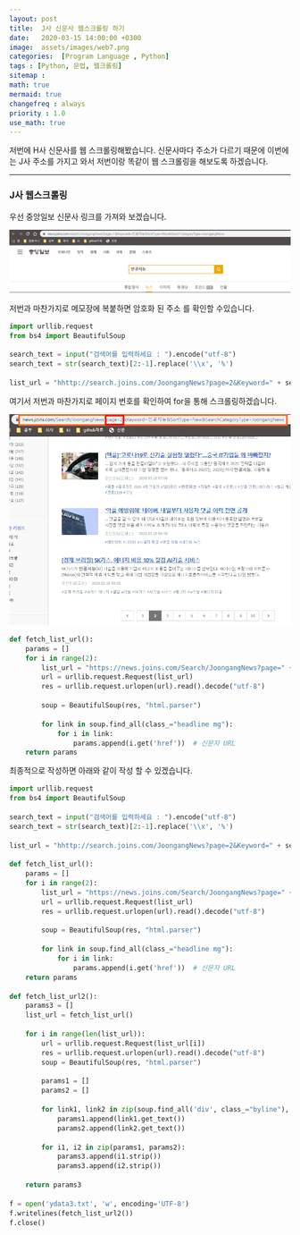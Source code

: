 ```yaml
---
layout: post
title:  J사 신문사 웹스크롤링 하기
date:   2020-03-15 14:00:00 +0300
image:  assets/images/web7.png
categories:  [Program Language , Python]
tags : [Python, 문법, 웹크롤링]
sitemap :
math: true
mermaid: true
changefreq : always
priority : 1.0
use_math: true
---
```



저번에 H사 신문사를 웹 스크롤링해봤습니다. 신문사마다 주소가 다르기 때문에 이번에는 J사 주소를 가지고 와서 저번이랑 똑같이 웹 스크롤링을 해보도록 하겠습니다.


------

### J사 웹스크롤링

우선 중앙일보 신문사 링크를 가져와 보겠습니다. 

<center><img src="../assets//images/web7.png" ></center>

저번과 마찬가지로 메모장에 복붙하면 암호화 된 주소 를 확인할 수있습니다. 

```python
import urllib.request
from bs4 import BeautifulSoup
    
search_text = input("검색어를 입력하세요 : ").encode("utf-8")
search_text = str(search_text)[2:-1].replace('\\x', '%')

list_url = "hhttp://search.joins.com/JoongangNews?page=2&Keyword=" + search_text + "&SortType=New&SearchCategoryType=JoongangNews"
```

여기서 저번과 마찬가지로 페이지 번호를 확인하여 for을 통해 스크롤링하겠습니다. 

<center><img src="../assets//images/web8.png" ></center>



```python
def fetch_list_url():
    params = []
    for i in range(2):
        list_url = "https://news.joins.com/Search/JoongangNews?page=" + str(i+1) + "&Keyword=%EC%9D%B8%EA%B3%B5%EC%A7%80%EB%8A%A5&SortType=New&SearchCategoryType=JoongangNews" 
        url = urllib.request.Request(list_url)
        res = urllib.request.urlopen(url).read().decode("utf-8")

        soup = BeautifulSoup(res, "html.parser")

        for link in soup.find_all(class_="headline mg"):
            for i in link: 
                params.append(i.get('href'))  # 신문자 URL
    return params
```

최종적으로 작성하면 아래와 같이 작성 할 수 있겠습니다. 

```python
import urllib.request
from bs4 import BeautifulSoup

search_text = input("검색어를 입력하세요 : ").encode("utf-8")
search_text = str(search_text)[2:-1].replace('\\x', '%')

list_url = "hhttp://search.joins.com/JoongangNews?page=2&Keyword=" + search_text + "&SortType=New&SearchCategoryType=JoongangNews"

def fetch_list_url():
    params = []
    for i in range(2):
        list_url = "https://news.joins.com/Search/JoongangNews?page=" + str(i+1) + "&Keyword=%EC%9D%B8%EA%B3%B5%EC%A7%80%EB%8A%A5&SortType=New&SearchCategoryType=JoongangNews"
        url = urllib.request.Request(list_url)
        res = urllib.request.urlopen(url).read().decode("utf-8")

        soup = BeautifulSoup(res, "html.parser")

        for link in soup.find_all(class_="headline mg"):
            for i in link:
                params.append(i.get('href'))  # 신문자 URL
    return params

def fetch_list_url2():
    params3 = []
    list_url = fetch_list_url()

    for i in range(len(list_url)):
        url = urllib.request.Request(list_url[i])
        res = urllib.request.urlopen(url).read().decode("utf-8")
        soup = BeautifulSoup(res, "html.parser")

        params1 = []
        params2 = []

        for link1, link2 in zip(soup.find_all('div', class_="byline"), soup.find_all('div', id="article_body")):
            params1.append(link1.get_text())
            params2.append(link2.get_text())

        for i1, i2 in zip(params1, params2):
            params3.append(i1.strip())
            params3.append(i2.strip())

    return params3

f = open('ydata3.txt', 'w', encoding='UTF-8')
f.writelines(fetch_list_url2())
f.close()
```







